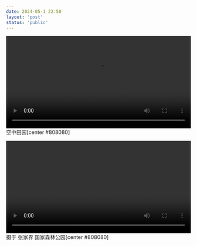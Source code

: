 ```yaml
---
date: 2024-05-1 22:50
layout: 'post'
status: 'public'
---
```


<video width="100%" controls="controls" border=0><source src="https://inz.oss-cn-beijing.aliyuncs.com/Videos/%E6%B8%B8%E7%8E%A9/%E6%9C%89%E9%A3%8E%E5%B1%B1%E8%B0%B7.MOV"></video>
空中田园[center #808080]

<video width="100%" controls="controls" border=0><source src="https://inz.oss-cn-beijing.aliyuncs.com/Videos/%E6%B8%B8%E7%8E%A9/%E7%A9%BA%E4%B8%AD%E7%94%B0%E5%9B%AD.MOV"></video>
摄于 张家界 国家森林公园[center #808080]
